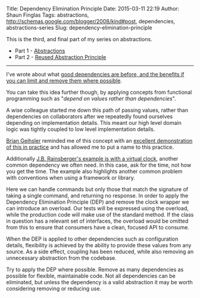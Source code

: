 Title: Dependency Elimination Principle
Date: 2015-03-11 22:19
Author: Shaun Finglas
Tags: abstractions, http://schemas.google.com/blogger/2008/kind#post, dependencies, abstractions-series
Slug: dependency-elimination-principle

This is the third, and final part of my series on abstractions.

-   Part 1 -
    [Abstractions](http://blog.shaunfinglas.co.uk/2015/02/abstractions.html)
-   Part 2 - [Reused Abstraction
    Principle](http://blog.shaunfinglas.co.uk/2015/03/reused-abstraction-principle.html)

------------------------------------------------------------------------

I've wrote about what [good dependencies are before, and the benefits if
you can limit and remove them where
possible](http://blog.shaunfinglas.co.uk/2014/12/limit-amount-of-dependencies-you-use.html).

You can take this idea further though, by applying concepts from
functional programming such as "*depend on values rather than
dependencies*".

A wise colleague started me down this path of passing values, rather
than dependencies on collaborators after we repeatedly found ourselves
depending on implementation details. This meant our high level domain
logic was tightly coupled to low level implementation details.

[Brian Geihsler](https://twitter.com/briangeihsler) reminded me of this
concept with an [excellent demonstration of this in
practice](http://qualityisspeed.blogspot.co.uk/2015/02/the-dependency-elimination-principle-a-canonical-example.html)
and has allowed me to put a name to this practice.

Additionally [J.B. Rainsberger's example is with a virtual
clock](http://blog.thecodewhisperer.com/2013/11/23/beyond-mock-objects/),
another common dependency we often need. In this case, ask for the time,
not how you get the time. The example also highlights another common
problem with conventions when using a framework or library.

<script src="https://gist.github.com/Finglas/ca5bbde5a06f6c7c627b.js"></script>
Here we can handle commands but only those that match the signature of
taking a single command, and returning no response. In order to apply
the Dependency Elimination Principle (DEP) and remove the clock wrapper
we can introduce an overload. Our tests will be expressed using the
overload, while the production code will make use of the standard
method. If the class in question has a relevant set of interfaces, the
overload would be omitted from this to ensure that consumers have a
clean, focused API to consume.

<script src="https://gist.github.com/Finglas/9fe933e771fad1c3a693.js"></script>
When the DEP is applied to other dependencies such as configuration
details, flexibility is achieved by the ability to provide these values
from any source. As a side effect, coupling has been reduced, while also
removing an unnecessary abstraction from the codebase.

Try to apply the DEP where possible. Remove as many dependencies as
possible for flexible, maintainable code. Not all dependencies can be
eliminated, but unless the dependency is a valid abstraction it may be
worth considering removing or reducing use.

</p>

